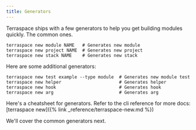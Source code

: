 ```yaml
---
title: Generators
---
```


Terraspace ships with a few generators to help you get building modules quickly. The common ones.

    terraspace new module NAME   # Generates new module
    terraspace new project NAME  # Generates new project
    terraspace new stack NAME    # Generates new stack

Here are some additional generators:

    terraspace new test example --type module  # Generates new module test
    terraspace new helper                      # Generates helper
    terraspace new hook                        # Generates hook
    terraspace new arg                         # Generates arg

Here's a cheatsheet for generators. Refer to the cli reference for more docs: [terraspace new]({% link _reference/terraspace-new.md %})

We'll cover the common generators next.

